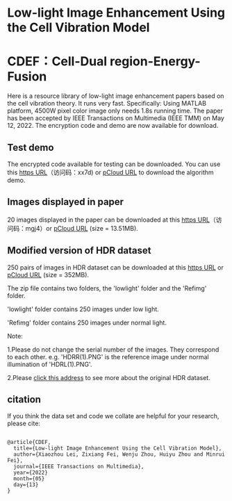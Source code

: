 # Low-light Image Enhancement Using the Cell Vibration Model
# CDEF：Cell-Dual region-Energy-Fusion
Here is a resource library of low-light image enhancement papers based on the cell vibration theory. It runs very fast. Specifically: Using MATLAB platform, 4500W pixel color image only needs 1.8s running time. The paper has been accepted by IEEE Transactions on Multimedia (IEEE TMM) on May 12, 2022. The encryption code and demo are now available for download.

## Test demo
The encrypted code available for testing can be downloaded.
You can use this [https URL](https://cloud.189.cn/web/share?code=6fMVZzEFFRJr)（访问码：xx7d) or [pCloud URL](https://u.pcloud.link/publink/show?code=XZc5BHVZ1aFYytQaevS0kCaHRUb2hjijvtPX) to download the algorithm demo.

## Images displayed in paper

20 images displayed in the paper can be downloaded at this [https URL](https://cloud.189.cn/web/share?code=qymAJzayuei2)（访问码：mgj4）or [pCloud URL](https://u.pcloud.link/publink/show?code=XZCNfHVZ4MYNMM5C8Buy29FaHGdDJh6tSYzV) (size = 13.51MB). 


## Modified version of HDR dataset

250 pairs of images in HDR dataset can be downloaded at this [https URL](https://cloud.189.cn/web/share?code=NZ7ZZbjeuAVz) or [pCloud URL](https://u.pcloud.link/publink/show?code=XZ2NfHVZChgPglepTRLgNkuMHbULgB9Ja2bV) (size = 352MB).

The zip file contains two folders, the 'lowlight' folder and the 'Refimg' folder.

'lowlight' folder contains 250 images under low light.

'Refimg' folder contains 250 images under normal light.

Note: 

1.Please do not change the serial number of the images. They correspond to each other. e.g.  'HDRR(1).PNG' is the reference image under normal illumination of 'HDRL(1).PNG'.

2.Please [click this address](https://live.ece.utexas.edu/research/HDRDB/hdr_index.html) to see more about the original HDR dataset.


## citation

If you think the data set and code we collate are helpful for your research, please cite:

```

@article{CDEF,
  title={Low-light Image Enhancement Using the Cell Vibration Model},
  author={Xiaozhou Lei, Zixiang Fei, Wenju Zhou, Huiyu Zhou and Minrui Fei},
  journal={IEEE Transactions on Multimedia},
  year={2022}
  month={05}
  day={13}
}


```

